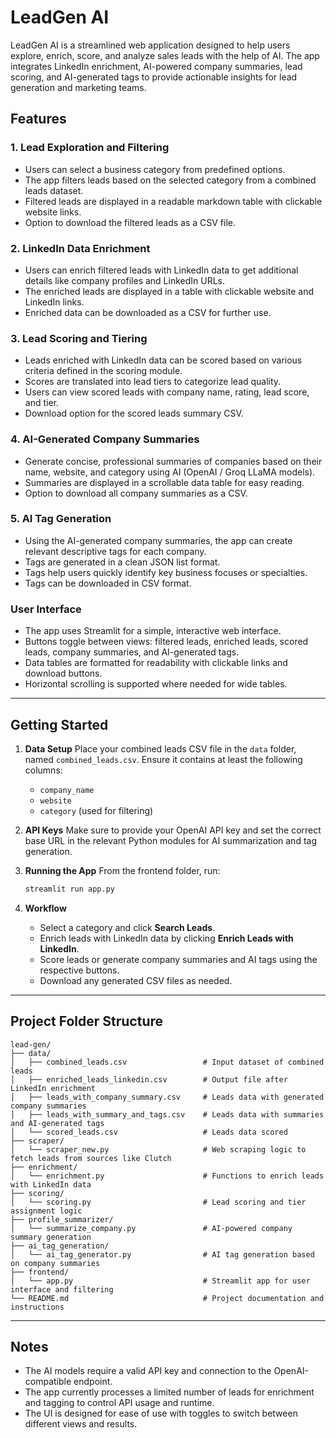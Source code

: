 
# LeadGen AI

LeadGen AI is a streamlined web application designed to help users explore, enrich, score, and analyze sales leads with the help of AI. The app integrates LinkedIn enrichment, AI-powered company summaries, lead scoring, and AI-generated tags to provide actionable insights for lead generation and marketing teams.

## Features

### 1. Lead Exploration and Filtering

* Users can select a business category from predefined options.
* The app filters leads based on the selected category from a combined leads dataset.
* Filtered leads are displayed in a readable markdown table with clickable website links.
* Option to download the filtered leads as a CSV file.

### 2. LinkedIn Data Enrichment

* Users can enrich filtered leads with LinkedIn data to get additional details like company profiles and LinkedIn URLs.
* The enriched leads are displayed in a table with clickable website and LinkedIn links.
* Enriched data can be downloaded as a CSV for further use.

### 3. Lead Scoring and Tiering

* Leads enriched with LinkedIn data can be scored based on various criteria defined in the scoring module.
* Scores are translated into lead tiers to categorize lead quality.
* Users can view scored leads with company name, rating, lead score, and tier.
* Download option for the scored leads summary CSV.

### 4. AI-Generated Company Summaries

* Generate concise, professional summaries of companies based on their name, website, and category using AI (OpenAI / Groq LLaMA models).
* Summaries are displayed in a scrollable data table for easy reading.
* Option to download all company summaries as a CSV.

### 5. AI Tag Generation

* Using the AI-generated company summaries, the app can create relevant descriptive tags for each company.
* Tags are generated in a clean JSON list format.
* Tags help users quickly identify key business focuses or specialties.
* Tags can be downloaded in CSV format.

### User Interface

* The app uses Streamlit for a simple, interactive web interface.
* Buttons toggle between views: filtered leads, enriched leads, scored leads, company summaries, and AI-generated tags.
* Data tables are formatted for readability with clickable links and download buttons.
* Horizontal scrolling is supported where needed for wide tables.

---

## Getting Started

1. **Data Setup**
   Place your combined leads CSV file in the `data` folder, named `combined_leads.csv`. Ensure it contains at least the following columns:

   * `company_name`
   * `website`
   * `category` (used for filtering)

2. **API Keys**
   Make sure to provide your OpenAI API key and set the correct base URL in the relevant Python modules for AI summarization and tag generation.

3. **Running the App**
   From the frontend folder, run:

   ```bash
   streamlit run app.py
   ```

4. **Workflow**

   * Select a category and click **Search Leads**.
   * Enrich leads with LinkedIn data by clicking **Enrich Leads with LinkedIn**.
   * Score leads or generate company summaries and AI tags using the respective buttons.
   * Download any generated CSV files as needed.

---

## Project Folder Structure

```
lead-gen/
├── data/
│   ├── combined_leads.csv                 # Input dataset of combined leads
│   ├── enriched_leads_linkedin.csv        # Output file after LinkedIn enrichment
│   ├── leads_with_company_summary.csv     # Leads data with generated company summaries
│   ├── leads_with_summary_and_tags.csv    # Leads data with summaries and AI-generated tags
│   └── scored_leads.csv                   # Leads data scored
├── scraper/
│   └── scraper_new.py                     # Web scraping logic to fetch leads from sources like Clutch
├── enrichment/
│   └── enrichment.py                      # Functions to enrich leads with LinkedIn data
├── scoring/
│   └── scoring.py                         # Lead scoring and tier assignment logic
├── profile_summarizer/
│   └── summarize_company.py               # AI-powered company summary generation
├── ai_tag_generation/
│   └── ai_tag_generator.py                # AI tag generation based on company summaries
├── frontend/
│   └── app.py                             # Streamlit app for user interface and filtering
└── README.md                              # Project documentation and instructions

```

---

## Notes

* The AI models require a valid API key and connection to the OpenAI-compatible endpoint.
* The app currently processes a limited number of leads for enrichment and tagging to control API usage and runtime.
* The UI is designed for ease of use with toggles to switch between different views and results.

